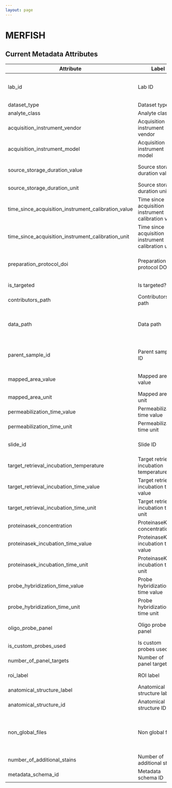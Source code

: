 ```yaml
--- 
layout: page 
---
```

# MERFISH 

## Current Metadata Attributes 


| Attribute                                           | Label                                               | Type      | Description                                                                                                                                                                                                                                                                                                                                                                                                                                                                                                                                                                                                                                                                                                      | Value   | Required   |
|-----------------------------------------------------|-----------------------------------------------------|-----------|------------------------------------------------------------------------------------------------------------------------------------------------------------------------------------------------------------------------------------------------------------------------------------------------------------------------------------------------------------------------------------------------------------------------------------------------------------------------------------------------------------------------------------------------------------------------------------------------------------------------------------------------------------------------------------------------------------------|---------|------------|
| lab_id                                              | Lab ID                                              | textfield | An internal field labs can use it to add whatever ID(s) they want or need for dataset validation and tracking. This could be a single ID (e.g., "Visium_9OLC_A4_S1") or a delimited list of IDs (e.g., “9OL; 9OLC.A2; Visium_9OLC_A4_S1”). This field will not be accessible to anyone outside of the consortium and no effort will be made to check if IDs provided by one data provider are also used by another.                                                                                                                                                                                                                                                                                              |         | False      |
| dataset_type                                        | Dataset type                                        | textfield | The specific type of dataset being produced.                                                                                                                                                                                                                                                                                                                                                                                                                                                                                                                                                                                                                                                                     |         | True       |
| analyte_class                                       | Analyte class                                       | textfield | Analytes are the target molecules being measured with the assay.                                                                                                                                                                                                                                                                                                                                                                                                                                                                                                                                                                                                                                                 |         | True       |
| acquisition_instrument_vendor                       | Acquisition instrument vendor                       | textfield | An acquisition instrument is the device that contains the signal detection hardware and signal processing software. Assays generate signals such as light of various intensities or color or signals representing the molecular mass.                                                                                                                                                                                                                                                                                                                                                                                                                                                                            |         | True       |
| acquisition_instrument_model                        | Acquisition instrument model                        | textfield | Manufacturers of an acquisition instrument may offer various versions (models) of that instrument with different features or sensitivities. Differences in features or sensitivities may be relevant to processing or interpretation of the data.                                                                                                                                                                                                                                                                                                                                                                                                                                                                |         | True       |
| source_storage_duration_value                       | Source storage duration value                       | numeric   | How long was the source material stored, prior to this sample being processed? For assays applied to tissue sections, this would be how long the tissue section (e.g., slide) was stored, prior to the assay beginning (e.g., imaging). For assays applied to suspensions such as sequencing, this would be how long the suspension was stored before library construction began.                                                                                                                                                                                                                                                                                                                                |         | True       |
| source_storage_duration_unit                        | Source storage duration unit                        | textfield | The time duration unit of measurement                                                                                                                                                                                                                                                                                                                                                                                                                                                                                                                                                                                                                                                                            |         | True       |
| time_since_acquisition_instrument_calibration_value | Time since acquisition instrument calibration value | numeric   | The amount of time since the acqusition instrument was last serviced by the vendor. This provides a metric for assessing drift in data capture.                                                                                                                                                                                                                                                                                                                                                                                                                                                                                                                                                                  |         | False      |
| time_since_acquisition_instrument_calibration_unit  | Time since acquisition instrument calibration unit  | textfield | The time unit of measurement                                                                                                                                                                                                                                                                                                                                                                                                                                                                                                                                                                                                                                                                                     |         | False      |
| preparation_protocol_doi                            | Preparation protocol DOI                            | link      | DOI for the protocols.io page that describes the assay or sample procurment and preparation. For example for an imaging assay, the protocol might include staining of a section through the creation of an OME-TIFF file. In this case the protocol would include any image processing steps required to create the OME-TIFF file. Example: https://dx.doi.org/10.17504/protocols.io.eq2lyno9qvx9/v1                                                                                                                                                                                                                                                                                                             |         | True       |
| is_targeted                                         | Is targeted?                                        | ENUM      | Specifies whether or not a specific molecule(s) is/are targeted for detection/measurement by the assay ("Yes" or "No"). The CODEX analyte is protein.                                                                                                                                                                                                                                                                                                                                                                                                                                                                                                                                                            | ENUM    | True       |
| contributors_path                                   | Contributors path                                   | textfield | The path to the file with the ORCID IDs for all contributors of this dataset (e.g., "./extras/contributors.tsv" or "./contributors.tsv"). This is an internal metadata field that is just used for ingest.                                                                                                                                                                                                                                                                                                                                                                                                                                                                                                       |         | True       |
| data_path                                           | Data path                                           | textfield | The top level directory containing the raw and/or processed data. For a single dataset upload this might be "." where as for a data upload containing multiple datasets, this would be the directory name for the respective dataset. For instance, if the data is within a directory called "TEST001-RK" use syntax "./TEST001-RK" for this field. If there are multiple directory levels, use the format "./TEST001-RK/Run1/Pass2" in which "Pass2" is the subdirectory where the single dataset's data is stored. This is an internal metadata field that is just used for ingest.                                                                                                                            |         | True       |
| parent_sample_id                                    | Parent sample ID                                    | textfield | Unique HuBMAP or SenNet identifier of the sample (i.e., block, section or suspension) used to perform this assay. For example, for a RNAseq assay, the parent would be the suspension, whereas, for one of the imaging assays, the parent would be the tissue section. If an assay comes from multiple parent samples then this should be a comma separated list. Example: HBM386.ZGKG.235, HBM672.MKPK.442 or SNT232.UBHJ.322, SNT329.ALSK.102                                                                                                                                                                                                                                                                  |         | True       |
| mapped_area_value                                   | Mapped area value                                   | numeric   | For Visium, this is the area of spots that was covered by tissue within the captured area, not the total possible captured area which is fixed. For GeoMx this would be the area of the AOI being captured. For HiFi this is the summed area of the ROIs in a single flowcell lane. For CosMx, Xenium and Resolve, this is the area of the FOV (aka ROI) region being captured.                                                                                                                                                                                                                                                                                                                                  |         | False      |
| mapped_area_unit                                    | Mapped area unit                                    | textfield | The unit of measurement for the mapping area. For Visium and GeoMx this is typically um^2.                                                                                                                                                                                                                                                                                                                                                                                                                                                                                                                                                                                                                       |         | False      |
| permeabilization_time_value                         | Permeabilization time value                         | numeric   | Permeabilization time used for this tissue section.                                                                                                                                                                                                                                                                                                                                                                                                                                                                                                                                                                                                                                                              |         | False      |
| permeabilization_time_unit                          | Permeabilization time unit                          | textfield | The unit for the permeabilization time.                                                                                                                                                                                                                                                                                                                                                                                                                                                                                                                                                                                                                                                                          |         | False      |
| slide_id                                            | Slide ID                                            | textfield | A unique ID denoting the slide used. This allows users the ability to determine which tissue sections were processed together on the same slide. It is recommended that data providers prefix the ID with the center name, to prevent values overlapping across centers.                                                                                                                                                                                                                                                                                                                                                                                                                                         |         | True       |
| target_retrieval_incubation_temperature             | Target retrieval incubation temperature             | numeric   | Will normally be 100 degrees Celsius for RNA assays, and 80 degrees Celsius for protein assays.                                                                                                                                                                                                                                                                                                                                                                                                                                                                                                                                                                                                                  |         | False      |
| target_retrieval_incubation_time_value              | Target retrieval incubation time value              | numeric   | The duration for which a sample is exposed to a target retrieval solution.                                                                                                                                                                                                                                                                                                                                                                                                                                                                                                                                                                                                                                       |         | False      |
| target_retrieval_incubation_time_unit               | Target retrieval incubation time unit               | textfield | The units for target retrieval incubation time value.                                                                                                                                                                                                                                                                                                                                                                                                                                                                                                                                                                                                                                                            |         | False      |
| proteinasek_concentration                           | ProteinaseK concentration                           | numeric   | The amount or concentration of the enzyme Proteinase K within a sample (in ug/ml).                                                                                                                                                                                                                                                                                                                                                                                                                                                                                                                                                                                                                               |         | False      |
| proteinasek_incubation_time_value                   | ProteinaseK incubation time value                   | numeric   | The duration for which a sample is exposed to Proteinase K.                                                                                                                                                                                                                                                                                                                                                                                                                                                                                                                                                                                                                                                      |         | False      |
| proteinasek_incubation_time_unit                    | ProteinaseK incubation time unit                    | textfield | The units for proteinaseK incubation time value.                                                                                                                                                                                                                                                                                                                                                                                                                                                                                                                                                                                                                                                                 |         | False      |
| probe_hybridization_time_value                      | Probe hybridization time value                      | numeric   | How long was the oligo-conjugated RNA or oligo-conjugated antibody probes hybridized with the sample?                                                                                                                                                                                                                                                                                                                                                                                                                                                                                                                                                                                                            |         | False      |
| probe_hybridization_time_unit                       | Probe hybridization time unit                       | textfield | The units for probe hybridization time value.                                                                                                                                                                                                                                                                                                                                                                                                                                                                                                                                                                                                                                                                    |         | False      |
| oligo_probe_panel                                   | Oligo probe panel                                   | textfield | This is the probe panel used to target genes and/or proteins. In cases where there is a core panel and add-on modules, the core panel should be selected here. If additional panels are used, then they must be included in the "additional_panels_used.csv" file that's uploaded with the dataset.                                                                                                                                                                                                                                                                                                                                                                                                              |         | True       |
| is_custom_probes_used                               | Is custom probes used?                              | ENUM      | State ("Yes" or "No") whether custom RNA or antibody probes were used. If custom probes were used, they must be listed in the "custom_probe_set.csv" file.                                                                                                                                                                                                                                                                                                                                                                                                                                                                                                                                                       | ENUM    | True       |
| number_of_panel_targets                             | Number of panel targets                             | numeric   | How many genes, RNA isoforms or RNA regions are targeted by probes.                                                                                                                                                                                                                                                                                                                                                                                                                                                                                                                                                                                                                                              |         | True       |
| roi_label                                           | ROI label                                           | textfield | A label for the region of interest (ROI). For Xenium, Resolve and CosMx, this is the field of view (FOV) label. For GeoMx this can be found in the "Initial Dataset" spreadsheet (download from within Data Analysis Suite).                                                                                                                                                                                                                                                                                                                                                                                                                                                                                     |         | False      |
| anatomical_structure_label                          | Anatomical structure label                          | textfield | The overarching anatomical structure.                                                                                                                                                                                                                                                                                                                                                                                                                                                                                                                                                                                                                                                                            |         | False      |
| anatomical_structure_id                             | Anatomical structure ID                             | textfield | The ontology ID for the parent structure. Typically this would be an UBERON ID.                                                                                                                                                                                                                                                                                                                                                                                                                                                                                                                                                                                                                                  |         | False      |
| non_global_files                                    | Non global files                                    | textfield | A semicolon separated list of non-shared files to be included in the dataset. The path assumes the files are located in the "TOP/non-global/" directory. For example, for the file is TOP/non-global/lab_processed/images/1-tissue-boundary.geojson the value of this field would be "./lab_processed/images/1-tissue-boundary.geojson". After ingest, these files will be copied to the appropriate locations within the respective dataset directory tree. This field is used for internal HuBMAP processing. Examples for GeoMx and PhenoCycler are provided in the File Locations documentation: https://docs.google.com/document/d/1n2McSs9geA9Eli4QWQaB3c9R3wo5d5U1Xd57DWQfN5Q/edit#heading=h.1u82i4axggee |         | False      |
| number_of_additional_stains                         | Number of additional stains                         | numeric   | This would be minimally 2 (always include DAPI and polyT) and can include 6 more.                                                                                                                                                                                                                                                                                                                                                                                                                                                                                                                                                                                                                                |         | True       |
| metadata_schema_id                                  | Metadata schema ID                                  | textfield | The string that serves as the definitive identifier for the metadata schema version and is readily interpretable by computers for data validation and processing. Example: 22bc762a-5020-419d-b170-24253ed9e8d9                                                                                                                                                                                                                                                                                                                                                                                                                                                                                                  |         | True       |
